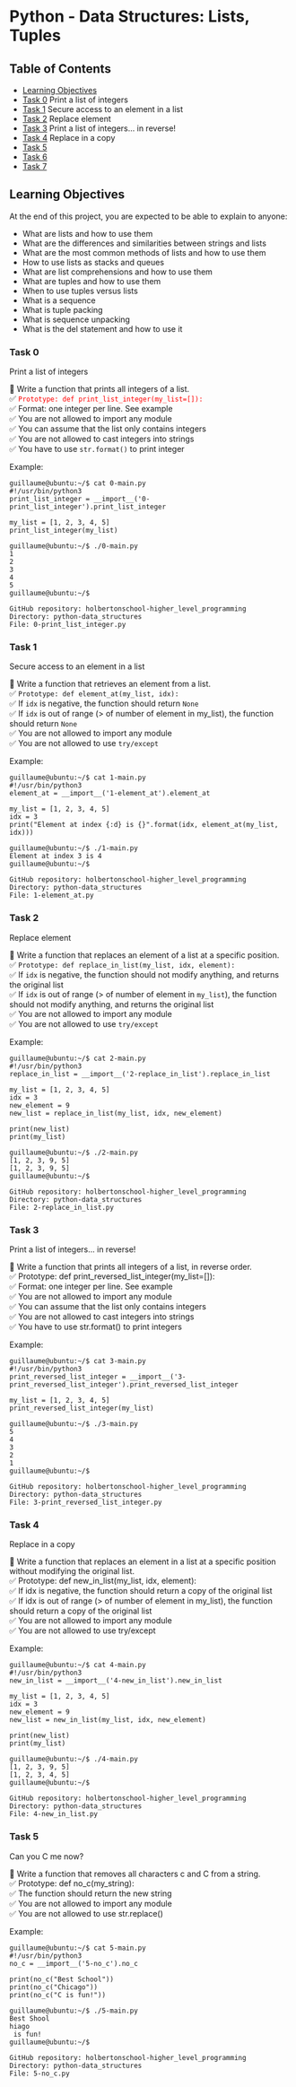 # Python - Data Structures: Lists, Tuples

## Table of Contents
- [Learning Objectives](#learning-objectives)
- [Task 0](#task-0) Print a list of integers
- [Task 1](#task-1) Secure access to an element in a list
- [Task 2](#task-2) Replace element
- [Task 3](#task-3) Print a list of integers... in reverse!
- [Task 4](#task-4) Replace in a copy
- [Task 5](#task-5)
- [Task 6](#task-6)
- [Task 7](#task-7)


## Learning Objectives
At the end of this project, you are expected to be able to explain to anyone:

- What are lists and how to use them
- What are the differences and similarities between strings and lists
- What are the most common methods of lists and how to use them
- How to use lists as stacks and queues
- What are list comprehensions and how to use them
- What are tuples and how to use them
- When to use tuples versus lists
- What is a sequence
- What is tuple packing
- What is sequence unpacking
- What is the del statement and how to use it



### Task 0
Print a list of integers

:dart: Write a function that prints all integers of a list.<br>
:white_check_mark: <span style="color: red;">`Prototype: def print_list_integer(my_list=[]):`</span><br>
:white_check_mark: Format: one integer per line. See example<br>
:white_check_mark: You are not allowed to import any module<br>
:white_check_mark: You can assume that the list only contains integers<br>
:white_check_mark: You are not allowed to cast integers into strings<br>
:white_check_mark: You have to use `str.format()` to print integer<br>

Example:
```
guillaume@ubuntu:~/$ cat 0-main.py
#!/usr/bin/python3
print_list_integer = __import__('0-print_list_integer').print_list_integer

my_list = [1, 2, 3, 4, 5]
print_list_integer(my_list)

guillaume@ubuntu:~/$ ./0-main.py
1
2
3
4
5
guillaume@ubuntu:~/$
```
```
GitHub repository: holbertonschool-higher_level_programming
Directory: python-data_structures
File: 0-print_list_integer.py
```

### Task 1
Secure access to an element in a list

:dart: Write a function that retrieves an element from a list.<br>
:white_check_mark: `Prototype: def element_at(my_list, idx):`<br>
:white_check_mark: If `idx` is negative, the function should return `None`<br>
:white_check_mark: If `idx` is out of range (> of number of element in my_list), the function should return `None`<br>
:white_check_mark: You are not allowed to import any module<br>
:white_check_mark: You are not allowed to use `try/except`<br>

Example:
```
guillaume@ubuntu:~/$ cat 1-main.py
#!/usr/bin/python3
element_at = __import__('1-element_at').element_at

my_list = [1, 2, 3, 4, 5]
idx = 3
print("Element at index {:d} is {}".format(idx, element_at(my_list, idx)))

guillaume@ubuntu:~/$ ./1-main.py
Element at index 3 is 4
guillaume@ubuntu:~/$
```
```
GitHub repository: holbertonschool-higher_level_programming
Directory: python-data_structures
File: 1-element_at.py
```

### Task 2
Replace element

:dart: Write a function that replaces an element of a list at a specific position.<br>
:white_check_mark: `Prototype: def replace_in_list(my_list, idx, element):`<br>
:white_check_mark:  If `idx` is negative, the function should not modify anything, and returns the original list<br>
:white_check_mark:  If `idx` is out of range (> of number of element in `my_list`), the function should not modify anything, and returns the original list<br>
:white_check_mark:  You are not allowed to import any module<br>
:white_check_mark:  You are not allowed to use `try/except`<br>

Example:
```
guillaume@ubuntu:~/$ cat 2-main.py
#!/usr/bin/python3
replace_in_list = __import__('2-replace_in_list').replace_in_list

my_list = [1, 2, 3, 4, 5]
idx = 3
new_element = 9
new_list = replace_in_list(my_list, idx, new_element)

print(new_list)
print(my_list)

guillaume@ubuntu:~/$ ./2-main.py
[1, 2, 3, 9, 5]
[1, 2, 3, 9, 5]
guillaume@ubuntu:~/$
```
```
GitHub repository: holbertonschool-higher_level_programming
Directory: python-data_structures
File: 2-replace_in_list.py
```

### Task 3
Print a list of integers... in reverse!

:dart: Write a function that prints all integers of a list, in reverse order.<br>
:white_check_mark:  Prototype: def print_reversed_list_integer(my_list=[]):<br>
:white_check_mark:  Format: one integer per line. See example<br>
:white_check_mark:  You are not allowed to import any module<br>
:white_check_mark:  You can assume that the list only contains integers<br>
:white_check_mark:  You are not allowed to cast integers into strings<br>
:white_check_mark:  You have to use str.format() to print integers<br>

Example:
```
guillaume@ubuntu:~/$ cat 3-main.py
#!/usr/bin/python3
print_reversed_list_integer = __import__('3-print_reversed_list_integer').print_reversed_list_integer

my_list = [1, 2, 3, 4, 5]
print_reversed_list_integer(my_list)

guillaume@ubuntu:~/$ ./3-main.py
5
4
3
2
1
guillaume@ubuntu:~/$
```
```
GitHub repository: holbertonschool-higher_level_programming
Directory: python-data_structures
File: 3-print_reversed_list_integer.py
```

### Task 4
Replace in a copy

:dart: Write a function that replaces an element in a list at a specific position without modifying the original list.<br>
:white_check_mark: Prototype: def new_in_list(my_list, idx, element):<br>
:white_check_mark: If idx is negative, the function should return a copy of the original list<br>
:white_check_mark: If idx is out of range (> of number of element in my_list), the function should return a copy of the original list<br>
:white_check_mark: You are not allowed to import any module<br>
:white_check_mark: You are not allowed to use try/except<br>

Example:
```
guillaume@ubuntu:~/$ cat 4-main.py
#!/usr/bin/python3
new_in_list = __import__('4-new_in_list').new_in_list

my_list = [1, 2, 3, 4, 5]
idx = 3
new_element = 9
new_list = new_in_list(my_list, idx, new_element)

print(new_list)
print(my_list)

guillaume@ubuntu:~/$ ./4-main.py
[1, 2, 3, 9, 5]
[1, 2, 3, 4, 5]
guillaume@ubuntu:~/$
```
```
GitHub repository: holbertonschool-higher_level_programming
Directory: python-data_structures
File: 4-new_in_list.py
```

### Task 5
Can you C me now?<br>

:dart: Write a function that removes all characters c and C from a string.<br>
:white_check_mark: Prototype: def no_c(my_string):<br>
:white_check_mark: The function should return the new string<br>
:white_check_mark: You are not allowed to import any module<br>
:white_check_mark: You are not allowed to use str.replace()<br>

Example:
```
guillaume@ubuntu:~/$ cat 5-main.py
#!/usr/bin/python3
no_c = __import__('5-no_c').no_c

print(no_c("Best School"))
print(no_c("Chicago"))
print(no_c("C is fun!"))

guillaume@ubuntu:~/$ ./5-main.py
Best Shool
hiago
 is fun!
guillaume@ubuntu:~/$
```
```
GitHub repository: holbertonschool-higher_level_programming
Directory: python-data_structures
File: 5-no_c.py
```
